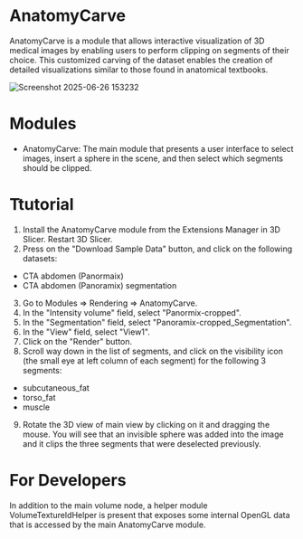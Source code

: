 # AnatomyCarve

AnatomyCarve is a module that allows interactive visualization of 3D medical images by enabling users to perform clipping on segments of their choice. This customized carving of the dataset enables the creation of detailed visualizations similar to those found in anatomical textbooks.

![Screenshot 2025-06-26 153232](https://github.com/user-attachments/assets/df90204b-5d21-4226-b2b4-e3da5c3012b1)

# Modules

- AnatomyCarve: The main module that presents a user interface to select images, insert a sphere in the scene, and then select which segments should be clipped.

# Ttutorial

1. Install the AnatomyCarve module from the Extensions Manager in 3D Slicer. Restart 3D Slicer.
2. Press on the "Download Sample Data" button, and click on the following datasets:
  - CTA abdomen (Panormaix)
  - CTA abdomen (Panoramix) segmentation
3. Go to Modules => Rendering => AnatomyCarve.
4. In the "Intensity volume" field, select "Panormix-cropped".
5. In the "Segmentation" field, select "Panoramix-cropped_Segmentation".
6. In the "View" field, select "View1".
7. Click on the "Render" button.
8. Scroll way down in the list of segments, and click on the visibility icon (the small eye at left column of each segment) for the following 3 segments:
- subcutaneous_fat
- torso_fat
- muscle
9. Rotate the 3D view of main view by clicking on it and dragging the mouse. You will see that an invisible sphere was added into the image and it clips the three segments that were deselected previously.

# For Developers

In addition to the main volume node, a helper module VolumeTextureIdHelper is present that exposes some internal OpenGL data that is accessed by the main AnatomyCarve module.
